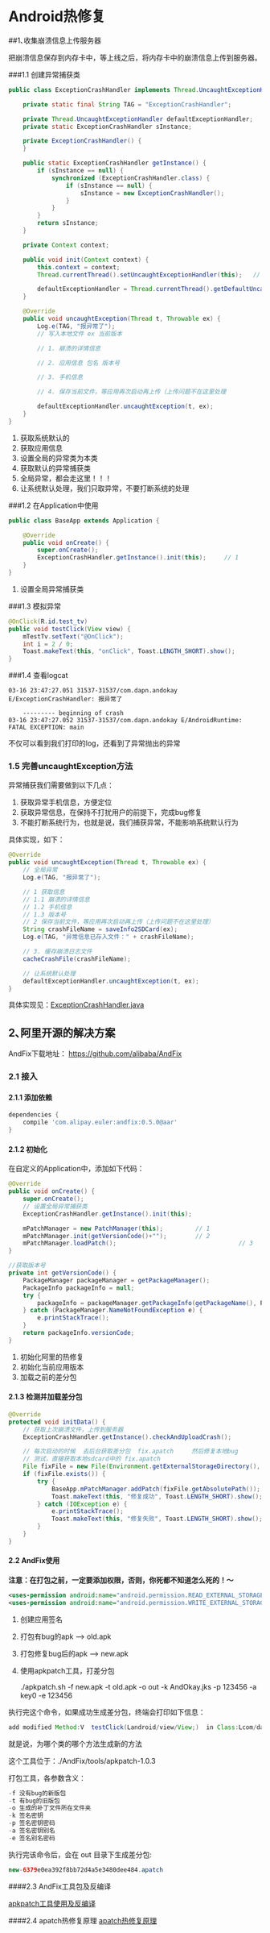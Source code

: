 # Android热修复

##1､收集崩溃信息上传服务器

把崩溃信息保存到内存卡中，等上线之后，将内存卡中的崩溃信息上传到服务器。

###1.1 创建异常捕获类

```java
public class ExceptionCrashHandler implements Thread.UncaughtExceptionHandler {

    private static final String TAG = "ExceptionCrashHandler";

    private Thread.UncaughtExceptionHandler defaultExceptionHandler;		// 1
    private static ExceptionCrashHandler sInstance;

    private ExceptionCrashHandler() {
    }

    public static ExceptionCrashHandler getInstance() {
        if (sInstance == null) {
            synchronized (ExceptionCrashHandler.class) {
                if (sInstance == null) {
                    sInstance = new ExceptionCrashHandler();
                }
            }
        }
        return sInstance;
    }

    private Context context;																			// 2

    public void init(Context context) {
        this.context = context;
        Thread.currentThread().setUncaughtExceptionHandler(this);	// 3

        defaultExceptionHandler = Thread.currentThread().getDefaultUncaughtExceptionHandler();			// 4
    }

    @Override
    public void uncaughtException(Thread t, Throwable ex) {				// 5
        Log.e(TAG, "报异常了");
        // 写入本地文件 ex 当前版本

        // 1. 崩溃的详情信息

        // 2. 应用信息 包名 版本号

        // 3. 手机信息

        // 4. 保存当前文件，等应用再次启动再上传（上传问题不在这里处理

        defaultExceptionHandler.uncaughtException(t, ex);					// 6
    }
}
```

1. 获取系统默认的
2. 获取应用信息
3. 设置全局的异常类为本类
4. 获取默认的异常捕获类
5. 全局异常，都会走这里！！！
6. 让系统默认处理，我们只取异常，不要打断系统的处理

###1.2 在Application中使用

```java
public class BaseApp extends Application {

    @Override
    public void onCreate() {
        super.onCreate();
        ExceptionCrashHandler.getInstance().init(this);		// 1
    }
}
```

1. 设置全局异常捕获类

###1.3 模拟异常

```java
@OnClick(R.id.test_tv)
public void testClick(View view) {
    mTestTv.setText("@OnClick");
    int i = 2 / 0;
    Toast.makeText(this, "onClick", Toast.LENGTH_SHORT).show();
}
```

###1.4 查看logcat

    03-16 23:47:27.051 31537-31537/com.dapn.andokay E/ExceptionCrashHandler: 报异常了
    
        --------- beginning of crash
    03-16 23:47:27.052 31537-31537/com.dapn.andokay E/AndroidRuntime: FATAL EXCEPTION: main

不仅可以看到我们打印的log，还看到了异常抛出的异常

### 1.5 完善uncaughtException方法

异常捕获我们需要做到以下几点：

1. 获取异常手机信息，方便定位
2. 获取异常信息，在保持不打扰用户的前提下，完成bug修复
3. 不能打断系统行为，也就是说，我们捕获异常，不能影响系统默认行为

具体实现，如下：

```java
@Override
public void uncaughtException(Thread t, Throwable ex) {
    // 全局异常
    Log.e(TAG, "报异常了");

    // 1 获取信息
    // 1.1 崩溃的详情信息
    // 1.2 手机信息
    // 1.3 版本号
    // 2 保存当前文件，等应用再次启动再上传（上传问题不在这里处理）
    String crashFileName = saveInfo2SDCard(ex);
    Log.e(TAG, "异常信息已存入文件：" + crashFileName);

    // 3. 缓存崩溃日志文件
    cacheCrashFile(crashFileName);

    // 让系统默认处理
    defaultExceptionHandler.uncaughtException(t, ex);
}
```

具体实现见：[ExceptionCrashHandler.java](./baselibrary/src/main/java/com/dapn/andokay/baselibrary/ExceptionCrashHandler.java)

## 2､阿里开源的解决方案

AndFix下载地址： https://github.com/alibaba/AndFix

### 2.1 接入

#### 2.1.1 添加依赖

```groovy
dependencies {
	compile 'com.alipay.euler:andfix:0.5.0@aar'
}
```

#### 2.1.2 初始化

在自定义的Application中，添加如下代码：

```java
@Override
public void onCreate() {
    super.onCreate();
    // 设置全局异常捕获类
    ExceptionCrashHandler.getInstance().init(this);

    mPatchManager = new PatchManager(this);			// 1
    mPatchManager.init(getVersionCode()+"");		// 2
    mPatchManager.loadPatch();									// 3
}

//获取版本号
private int getVersionCode() {
    PackageManager packageManager = getPackageManager();
    PackageInfo packageInfo = null;
    try {
        packageInfo = packageManager.getPackageInfo(getPackageName(), PackageManager.GET_ACTIVITIES);
    } catch (PackageManager.NameNotFoundException e) {
        e.printStackTrace();
    }
    return packageInfo.versionCode;
}
```

1. 初始化阿里的热修复
2. 初始化当前应用版本
3. 加载之前的差分包

#### 2.1.3 检测并加载差分包

```java
@Override
protected void initData() {
    // 获取上次崩溃文件，上传到服务器
    ExceptionCrashHandler.getInstance().checkAndUploadCrash();

    // 每次启动的时候  去后台获取差分包  fix.apatch     然后修复本地bug
    // 测试，直接获取本地sdcard中的 fix.apatch
    File fixFile = new File(Environment.getExternalStorageDirectory(), "fix.apatch");
    if (fixFile.exists()) {
        try {
            BaseApp.mPatchManager.addPatch(fixFile.getAbsolutePath());
            Toast.makeText(this, "修复成功", Toast.LENGTH_SHORT).show();
        } catch (IOException e) {
            e.printStackTrace();
            Toast.makeText(this, "修复失败", Toast.LENGTH_SHORT).show();
        }
    }
}
```

#### 2.2 AndFix使用

**注意：在打包之前，一定要添加权限，否则，你死都不知道怎么死的！〜**

```xml
<uses-permission android:name="android.permission.READ_EXTERNAL_STORAGE" />
<uses-permission android:name="android.permission.WRITE_EXTERNAL_STORAGE" />
```

1. 创建应用签名

2. 打包有bug的apk   —> old.apk

3. 打包修复bug后的apk —> new.apk

4. 使用apkpatch工具，打差分包

   ./apkpatch.sh -f new.apk -t old.apk -o out -k AndOkay.jks -p 123456 -a key0 -e 123456

执行完这个命令，如果成功生成差分包，终端会打印如下信息：

```java
add modified Method:V  testClick(Landroid/view/View;)  in Class:Lcom/dapn/andokay/MainActivity;
```

就是说，为哪个类的哪个方法生成新的方法

这个工具位于：./AndFix/tools/apkpatch-1.0.3

打包工具，各参数含义：

```java
-f 没有bug的新版包
-t 有bug的旧版包 
-o 生成的补丁文件所在文件夹 
-k 签名密钥 
-p 签名密钥密码 
-a 签名密钥别名 
-e 签名别名密码
```

执行完该命令后，会在 out 目录下生成差分包:

```java
new-6379e0ea392f8bb72d4a5e3480dee484.apatch
```

####2.3 AndFix工具包及反编译

[apkpatch工具使用及反编译](./apkpatch工具使用及反编译.md)

####2.4 apatch热修复原理
[apatch热修复原理](./apatch热修复原理.md)



